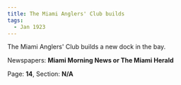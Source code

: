 ```yaml
---  
title: The Miami Anglers' Club builds  
tags:  
  - Jan 1923  
---  
```

  
The Miami Anglers' Club builds a new dock in the bay.  
  
Newspapers: **Miami Morning News or The Miami Herald**  
  
Page: **14**, Section: **N/A** 
